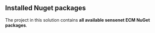 ## Installed Nuget packages
The project in this solution contains **all available sensenet ECM NuGet packages**.